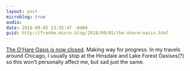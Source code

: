 ```yaml
---
layout: post
microblog: true
audio: 
date: 2018-09-05 13:35:47 -0400
guid: http://frankm.micro.blog/2018/09/05/the-ohare-oasis.html
---
```

[The O'Hare Oasis is now closed](http://www.chicagotribune.com/news/ct-met-ohare-oasis-shutdown-20180905-story.html#nws=true). Making way for progress.  In my travels around Chicago, I usually stop at the Hinsdale and Lake Forest Oasises(?) so this won't personally affect me, but sad just the same. 

